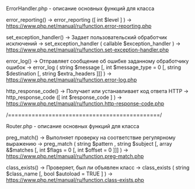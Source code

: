 ErrorHandler.php - описание основных функций для класса

error_reporting() ->  error_reporting ([ int $level ] ) -> https://www.php.net/manual/ru/function.error-reporting.php


set_exception_handler() -> Задает пользовательский обработчик исключений -> set_exception_handler ( callable $exception_handler ) ->
https://www.php.net/manual/ru/function.set-exception-handler.php


error_log() -> Отправляет сообщение об ошибке заданному обработчику ошибок -> 
error_log ( string $message [, int $message_type = 0 [, string $destination [, string $extra_headers ]]] ) ->
https://www.php.net/manual/ru/function.error-log.php

http_response_code() -> Получает или устанавливает код ответа HTTP -> http_response_code ([ int $response_code ] ) ->
https://www.php.net/manual/ru/function.http-response-code.php


/=============================================/

Router.php - описание основных функций для класса

preg_match() -> Выполняет проверку на соответствие регулярному выражению -> 
preg_match ( string $pattern , string $subject [, array &$matches [, int $flags = 0 [, int $offset = 0 ]]] ) ->
https://www.php.net/manual/ru/function.preg-match.php


class_exists() -> Проверяет, был ли объявлен класс -> class_exists ( string $class_name [, bool $autoload = TRUE ] ) ->
https://www.php.net/manual/ru/function.class-exists.php